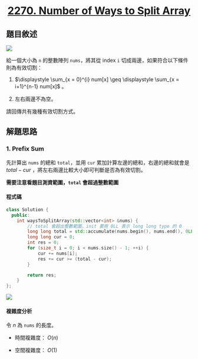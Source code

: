 # <center> [2270. Number of Ways to Split Array](https://leetcode.com/problems/number-of-ways-to-split-array/description/) </center>

## 題目敘述

[![](https://i.imgur.com/mAGK57l.png)](https://i.imgur.com/mAGK57l.png)

給一個大小為 `n` 的整數陣列 `nums`，將其從 index `i` 切成兩邊，如果符合以下條件則為有效切割：

1. $\displaystyle \sum_{x = 0}^{i} num[x] \geq \displaystyle \sum_{x = i+1}^{n-1} num[x]$ 。

2. 左右兩邊不為空。

請回傳共有幾種有效切割方式。

## 解題思路

### 1. Prefix Sum

先計算出 `nums` 的總和 `total`，並用 `cur` 累加計算左邊的總和，右邊的總和就會是 $total - cur$ ，將左右兩邊比較大小即可判斷是否為有效切割。

**需要注意看題目測資範圍，`total` 會超過整數範圍**

#### 程式碼

```cpp {.line-numbers}
class Solution {
  public:
    int waysToSplitArray(std::vector<int> &nums) {
        // total 會超出整數範圍，init 要用 0LL 表示 long long type 的 0
        long long total = std::accumulate(nums.begin(), nums.end(), 0LL);
        long long cur = 0;
        int res = 0;
        for (size_t i = 0; i < nums.size() - 1; ++i) {
            cur += nums[i];
            res += cur >= (total - cur);
        }

        return res;
    }
};
```

[![](https://i.imgur.com/jm3uKRy.png)](https://i.imgur.com/jm3uKRy.png)

#### 複雜度分析

令 $n$ 為 `nums` 的長度。

- 時間複雜度： $O(n)$

- 空間複雜度： $O(1)$
